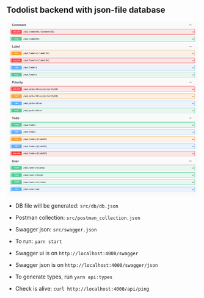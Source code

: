 ## Todolist backend with json-file database

![SWAGGER](https://raw.githubusercontent.com/wintpann/todolist-backend/main/swagger.png)

* DB file will be generated: `src/db/db.json`
* Postman collection: `src/postman_collection.json`
* Swagger json: `src/swagger.json`


* To run: `yarn start`
* Swagger ui is on `http://localhost:4000/swagger`
* Swagger json is on `http://localhost:4000/swagger/json`
* To generate types, run `yarn api:types`
* Check is alive: `curl http://localhost:4000/api/ping`